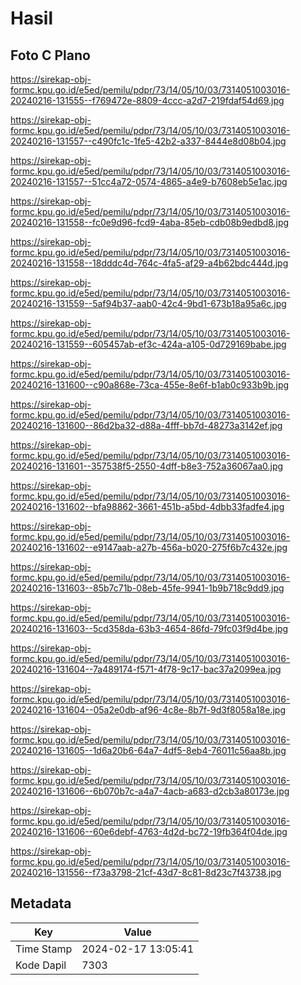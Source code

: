 # Hasil

## Foto C Plano

https://sirekap-obj-formc.kpu.go.id/e5ed/pemilu/pdpr/73/14/05/10/03/7314051003016-20240216-131555--f769472e-8809-4ccc-a2d7-219fdaf54d69.jpg

https://sirekap-obj-formc.kpu.go.id/e5ed/pemilu/pdpr/73/14/05/10/03/7314051003016-20240216-131557--c490fc1c-1fe5-42b2-a337-8444e8d08b04.jpg

https://sirekap-obj-formc.kpu.go.id/e5ed/pemilu/pdpr/73/14/05/10/03/7314051003016-20240216-131557--51cc4a72-0574-4865-a4e9-b7608eb5e1ac.jpg

https://sirekap-obj-formc.kpu.go.id/e5ed/pemilu/pdpr/73/14/05/10/03/7314051003016-20240216-131558--fc0e9d96-fcd9-4aba-85eb-cdb08b9edbd8.jpg

https://sirekap-obj-formc.kpu.go.id/e5ed/pemilu/pdpr/73/14/05/10/03/7314051003016-20240216-131558--18dddc4d-764c-4fa5-af29-a4b62bdc444d.jpg

https://sirekap-obj-formc.kpu.go.id/e5ed/pemilu/pdpr/73/14/05/10/03/7314051003016-20240216-131559--5af94b37-aab0-42c4-9bd1-673b18a95a6c.jpg

https://sirekap-obj-formc.kpu.go.id/e5ed/pemilu/pdpr/73/14/05/10/03/7314051003016-20240216-131559--605457ab-ef3c-424a-a105-0d729169babe.jpg

https://sirekap-obj-formc.kpu.go.id/e5ed/pemilu/pdpr/73/14/05/10/03/7314051003016-20240216-131600--c90a868e-73ca-455e-8e6f-b1ab0c933b9b.jpg

https://sirekap-obj-formc.kpu.go.id/e5ed/pemilu/pdpr/73/14/05/10/03/7314051003016-20240216-131600--86d2ba32-d88a-4fff-bb7d-48273a3142ef.jpg

https://sirekap-obj-formc.kpu.go.id/e5ed/pemilu/pdpr/73/14/05/10/03/7314051003016-20240216-131601--357538f5-2550-4dff-b8e3-752a36067aa0.jpg

https://sirekap-obj-formc.kpu.go.id/e5ed/pemilu/pdpr/73/14/05/10/03/7314051003016-20240216-131602--bfa98862-3661-451b-a5bd-4dbb33fadfe4.jpg

https://sirekap-obj-formc.kpu.go.id/e5ed/pemilu/pdpr/73/14/05/10/03/7314051003016-20240216-131602--e9147aab-a27b-456a-b020-275f6b7c432e.jpg

https://sirekap-obj-formc.kpu.go.id/e5ed/pemilu/pdpr/73/14/05/10/03/7314051003016-20240216-131603--85b7c71b-08eb-45fe-9941-1b9b718c9dd9.jpg

https://sirekap-obj-formc.kpu.go.id/e5ed/pemilu/pdpr/73/14/05/10/03/7314051003016-20240216-131603--5cd358da-63b3-4654-86fd-79fc03f9d4be.jpg

https://sirekap-obj-formc.kpu.go.id/e5ed/pemilu/pdpr/73/14/05/10/03/7314051003016-20240216-131604--7a489174-f571-4f78-9c17-bac37a2099ea.jpg

https://sirekap-obj-formc.kpu.go.id/e5ed/pemilu/pdpr/73/14/05/10/03/7314051003016-20240216-131604--05a2e0db-af96-4c8e-8b7f-9d3f8058a18e.jpg

https://sirekap-obj-formc.kpu.go.id/e5ed/pemilu/pdpr/73/14/05/10/03/7314051003016-20240216-131605--1d6a20b6-64a7-4df5-8eb4-76011c56aa8b.jpg

https://sirekap-obj-formc.kpu.go.id/e5ed/pemilu/pdpr/73/14/05/10/03/7314051003016-20240216-131606--6b070b7c-a4a7-4acb-a683-d2cb3a80173e.jpg

https://sirekap-obj-formc.kpu.go.id/e5ed/pemilu/pdpr/73/14/05/10/03/7314051003016-20240216-131606--60e6debf-4763-4d2d-bc72-19fb364f04de.jpg

https://sirekap-obj-formc.kpu.go.id/e5ed/pemilu/pdpr/73/14/05/10/03/7314051003016-20240216-131556--f73a3798-21cf-43d7-8c81-8d23c7f43738.jpg


## Metadata

| Key        | Value               |
| ---------- | ------------------- |
| Time Stamp | 2024-02-17 13:05:41 |
| Kode Dapil | 7303                |



